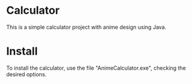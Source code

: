 # Calculator
This is a simple calculator project with anime design using Java.

# Install
To install the calculator, use the file "AnimeCalculator.exe", checking the desired options.

